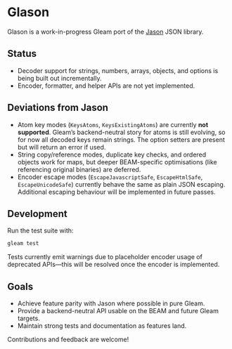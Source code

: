 # Glason

Glason is a work-in-progress Gleam port of the [Jason](https://github.com/michalmuskala/jason) JSON library.

## Status

- Decoder support for strings, numbers, arrays, objects, and options is being built out incrementally.
- Encoder, formatter, and helper APIs are not yet implemented.

## Deviations from Jason

- Atom key modes (`KeysAtoms`, `KeysExistingAtoms`) are currently **not supported**. Gleam’s backend-neutral story for atoms is still evolving, so for now all decoded keys remain strings. The option setters are present but will return an error if used.
- String copy/reference modes, duplicate key checks, and ordered objects work for maps, but deeper BEAM-specific optimisations (like referencing original binaries) are deferred.
- Encoder escape modes (`EscapeJavascriptSafe`, `EscapeHtmlSafe`, `EscapeUnicodeSafe`) currently behave the same as plain JSON escaping. Additional escaping behaviour will be implemented in future passes.

## Development

Run the test suite with:

```sh
gleam test
```

Tests currently emit warnings due to placeholder encoder usage of deprecated APIs—this will be resolved once the encoder is implemented.

## Goals

- Achieve feature parity with Jason where possible in pure Gleam.
- Provide a backend-neutral API usable on the BEAM and future Gleam targets.
- Maintain strong tests and documentation as features land.

Contributions and feedback are welcome!

